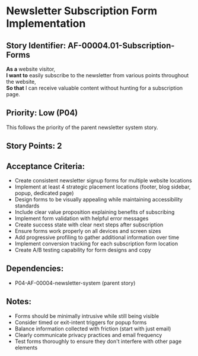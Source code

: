 # Newsletter Subscription Form Implementation

## Story Identifier: AF-00004.01-Subscription-Forms

**As a** website visitor,  
**I want to** easily subscribe to the newsletter from various points throughout the website,  
**So that** I can receive valuable content without hunting for a subscription page.

## Priority: Low (P04)
This follows the priority of the parent newsletter system story.

## Story Points: 2

## Acceptance Criteria:
- Create consistent newsletter signup forms for multiple website locations
- Implement at least 4 strategic placement locations (footer, blog sidebar, popup, dedicated page)
- Design forms to be visually appealing while maintaining accessibility standards
- Include clear value proposition explaining benefits of subscribing
- Implement form validation with helpful error messages
- Create success state with clear next steps after subscription
- Ensure forms work properly on all devices and screen sizes
- Add progressive profiling to gather additional information over time
- Implement conversion tracking for each subscription form location
- Create A/B testing capability for form designs and copy

## Dependencies:
- P04-AF-00004-newsletter-system (parent story)

## Notes:
- Forms should be minimally intrusive while still being visible
- Consider timed or exit-intent triggers for popup forms
- Balance information collected with friction (start with just email)
- Clearly communicate privacy practices and email frequency
- Test forms thoroughly to ensure they don't interfere with other page elements
